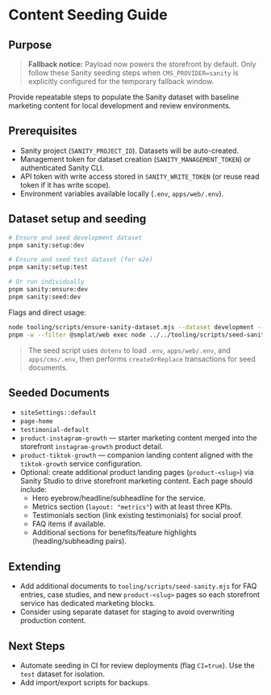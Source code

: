 # Content Seeding Guide

## Purpose
> **Fallback notice:** Payload now powers the storefront by default. Only follow these Sanity seeding steps when `CMS_PROVIDER=sanity` is explicitly configured for the temporary fallback window.

Provide repeatable steps to populate the Sanity dataset with baseline marketing content for local development and review environments.

## Prerequisites
- Sanity project (`SANITY_PROJECT_ID`). Datasets will be auto-created.
- Management token for dataset creation (`SANITY_MANAGEMENT_TOKEN`) or authenticated Sanity CLI.
- API token with write access stored in `SANITY_WRITE_TOKEN` (or reuse read token if it has write scope).
- Environment variables available locally (`.env`, `apps/web/.env`).

## Dataset setup and seeding
```bash
# Ensure and seed development dataset
pnpm sanity:setup:dev

# Ensure and seed test dataset (for e2e)
pnpm sanity:setup:test

# Or run individually
pnpm sanity:ensure:dev
pnpm sanity:seed:dev
```

Flags and direct usage:
```bash
node tooling/scripts/ensure-sanity-dataset.mjs --dataset development --project smplat --visibility public --token $SANITY_MANAGEMENT_TOKEN
pnpm -w --filter @smplat/web exec node ../../tooling/scripts/seed-sanity.mjs --dataset development --project smplat --token $SANITY_WRITE_TOKEN
```

> The seed script uses `dotenv` to load `.env`, `apps/web/.env`, and `apps/cms/.env`, then performs `createOrReplace` transactions for seed documents.

## Seeded Documents
- `siteSettings::default`
- `page-home`
- `testimonial-default`
- `product-instagram-growth` — starter marketing content merged into the storefront `instagram-growth` product detail.
- `product-tiktok-growth` — companion landing content aligned with the `tiktok-growth` service configuration.
- Optional: create additional product landing pages (`product-<slug>`) via Sanity Studio to drive storefront marketing content. Each page should include:
  - Hero eyebrow/headline/subheadline for the service.
  - Metrics section (`layout: "metrics"`) with at least three KPIs.
  - Testimonials section (link existing testimonials) for social proof.
  - FAQ items if available.
  - Additional sections for benefits/feature highlights (heading/subheading pairs).

## Extending
- Add additional documents to `tooling/scripts/seed-sanity.mjs` for FAQ entries, case studies, and new `product-<slug>` pages so each storefront service has dedicated marketing blocks.
- Consider using separate dataset for staging to avoid overwriting production content.

## Next Steps
- Automate seeding in CI for review deployments (flag `CI=true`). Use the `test` dataset for isolation.
- Add import/export scripts for backups.
